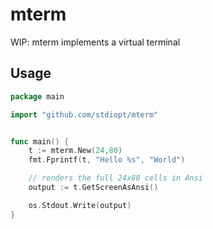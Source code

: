 # mterm

WIP: mterm implements a virtual terminal

## Usage

```go
package main

import "github.com/stdiopt/mterm"


func main() {
    t := mterm.New(24,80)
    fmt.Fprintf(t, "Hello %s", "World")

    // renders the full 24x80 cells in Ansi
    output := t.GetScreenAsAnsi()

    os.Stdout.Write(output)
}
```
